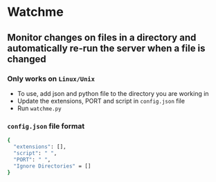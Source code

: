 # Watchme

## Monitor changes on files in a directory and automatically re-run the server when a file is changed

### Only works on `Linux/Unix`

- To use, add json and python file to the directory you are working in
- Update the extensions, PORT and script in `config.json` file
- Run `watchme.py`

### `config.json` file format

```bash
{
  "extensions": [],
  "script": " ",
  "PORT": " ",
  "Ignore Directories" = []
}
```
